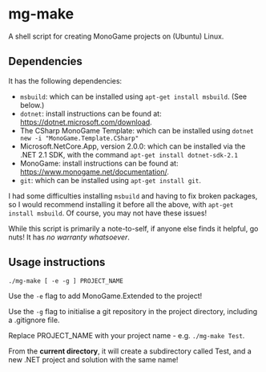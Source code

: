 # mg-make
A shell script for creating MonoGame projects on (Ubuntu) Linux.

## Dependencies
It has the following dependencies:
- `msbuild`: which can be installed using `apt-get install msbuild`. (See below.)
- `dotnet`: install instructions can be found at: https://dotnet.microsoft.com/download.
- The CSharp MonoGame Template: which can be installed using `dotnet new -i "MonoGame.Template.CSharp"`
- Microsoft.NetCore.App, version 2.0.0: which can be installed via the .NET 2.1 SDK, with the command `apt-get install dotnet-sdk-2.1`
- MonoGame: install instructions can be found at: https://www.monogame.net/documentation/.
- `git`: which can be installed using `apt-get install git`.

I had some difficulties installing `msbuild` and having to fix broken packages, so I would recommend installing it before all the above, with `apt-get install msbuild`. Of course, you may not have these issues!

While this script is primarily a note-to-self, if anyone else finds it helpful, go nuts! It has *no warranty whatsoever*.

## Usage instructions
`./mg-make [ -e -g ] PROJECT_NAME`

Use the `-e` flag to add MonoGame.Extended to the project!

Use the `-g` flag to initialise a git repository in the project directory, including a .gitignore file.

Replace PROJECT_NAME with your project name - e.g. `./mg-make Test`.

From the **current directory**, it will create a subdirectory called Test, and a new .NET project and solution with the same name!
